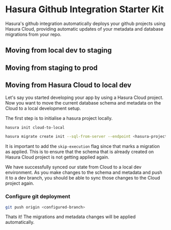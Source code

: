 # Hasura Github Integration Starter Kit

Hasura's github integration automatically deploys your github projects using Hasura Cloud, providing automatic updates of your metadata and database migrations from your repo.

## Moving from local dev to staging

## Moving from staging to prod

## Moving from Hasura Cloud to local dev

Let's say you started developing your app by using a Hasura Cloud project. Now you want to move the current database schema and metadata on the Cloud to a local development setup.

The first step is to initialise a hasura project locally.

```bash
hasura init cloud-to-local
```

```bash
hasura migrate create init --sql-from-server --endpoint <hasura-project-url> --admin-secret <admin-secret> --skip-execution
```

It is important to add the `skip-execution` flag since that marks a migration as applied. This is to ensure that the schema that is already created on Hasura Cloud project is not getting applied again.

We have successfully synced our state from Cloud to a local dev environment. As you make changes to the schema and metadata and push it to a dev branch, you should be able to sync those changes to the Cloud project again.

### Configure git deployment


```bash
git push origin <configured-branch>
```

Thats it! The migrations and metadata changes will be applied automatically.
